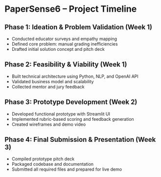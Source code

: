 # PaperSense6 – Project Timeline

## Phase 1: Ideation & Problem Validation (Week 1)
- Conducted educator surveys and empathy mapping
- Defined core problem: manual grading inefficiencies
- Drafted initial solution concept and pitch deck

## Phase 2: Feasibility & Viability (Week 1)
- Built technical architecture using Python, NLP, and OpenAI API
- Validated business model and scalability
- Collected mentor and jury feedback

## Phase 3: Prototype Development (Week 2)
- Developed functional prototype with Streamlit UI
- Implemented rubric-based scoring and feedback generation
- Created wireframes and demo video

## Phase 4: Final Submission & Presentation (Week 3)
- Compiled prototype pitch deck
- Packaged codebase and documentation
- Submitted all required files and prepared for live demo

